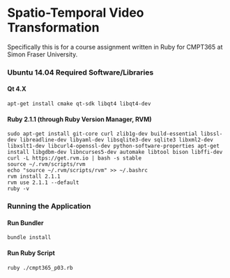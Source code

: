 # Spatio-Temporal Video Transformation

Specifically this is for a course assignment written in Ruby for CMPT365 at Simon Fraser University.

### Ubuntu 14.04 Required Software/Libraries

#### Qt 4.X
	apt-get install cmake qt-sdk libqt4 libqt4-dev


#### Ruby 2.1.1 (through Ruby Version Manager, RVM)
	sudo apt-get install git-core curl zlib1g-dev build-essential libssl-dev libreadline-dev libyaml-dev libsqlite3-dev sqlite3 libxml2-dev libxslt1-dev libcurl4-openssl-dev python-software-properties apt-get install libgdbm-dev libncurses5-dev automake libtool bison libffi-dev
	curl -L https://get.rvm.io | bash -s stable
	source ~/.rvm/scripts/rvm
	echo "source ~/.rvm/scripts/rvm" >> ~/.bashrc
	rvm install 2.1.1
	rvm use 2.1.1 --default
	ruby -v

### Running the Application
#### Run Bundler
	bundle install

#### Run Ruby Script
	ruby ./cmpt365_p03.rb